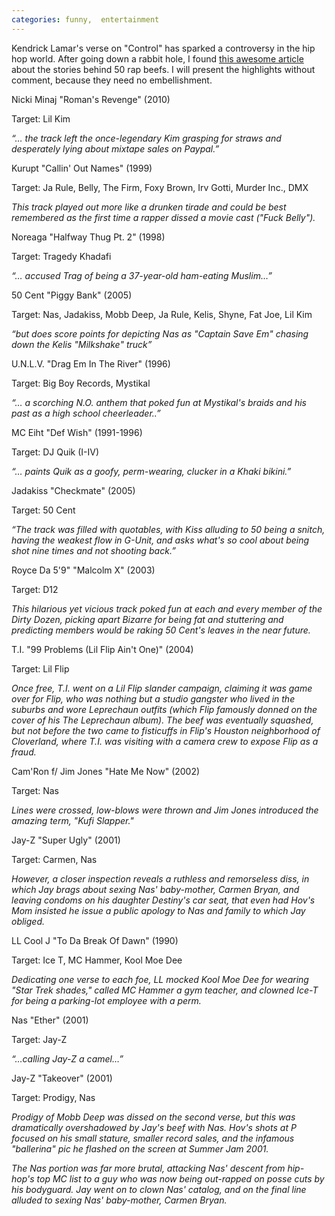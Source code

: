 ```yaml
---
categories: funny,  entertainment
---
```


<p>Kendrick Lamar's verse on "Control" has sparked a controversy in the hip hop world. After going down a rabbit hole, I found <a href="https://href.li/?http://www.complex.com/music/2011/06/the-50-best-hip-hop-diss-songs/" rel="noopener" target="_blank">this awesome article </a>about the stories behind 50 rap beefs. I will present the highlights without comment, because they need no embellishment.</p>

<p>Nicki Minaj "Roman's Revenge" (2010)</p>

<p>Target: Lil Kim</p>

<p><em>“… the track left the once-legendary Kim grasping for straws and desperately lying about mixtape sales on Paypal.”</em></p>

<p>Kurupt "Callin' Out Names" (1999)</p>

<p>Target: Ja Rule, Belly, The Firm, Foxy Brown, Irv Gotti, Murder Inc., DMX</p>

<p><em>This track played out more like a drunken tirade and could be best remembered as the first time a rapper dissed a movie cast ("Fuck Belly").</em></p>

<p>Noreaga "Halfway Thug Pt. 2" (1998)</p>

<p>Target: Tragedy Khadafi</p>

<p><em>“… accused Trag of being a 37-year-old ham-eating Muslim…”</em></p>

<p>50 Cent "Piggy Bank" (2005)</p>

<p>Target: Nas, Jadakiss, Mobb Deep, Ja Rule, Kelis, Shyne, Fat Joe, Lil Kim</p>

<p><em>“but does score points for depicting Nas as "Captain Save Em" chasing down the Kelis "Milkshake" truck”</em></p>

<p>U.N.L.V. "Drag Em In The River" (1996)</p>

<p>Target: Big Boy Records, Mystikal</p>

<p><em>“… a scorching N.O. anthem that poked fun at Mystikal's braids and his past as a high school cheerleader..”</em></p>

<p>MC Eiht "Def Wish" (1991-1996)</p>

<p>Target: DJ Quik (I-IV)</p>

<p><em>“… paints Quik as a goofy, perm-wearing, clucker in a Khaki bikini.”</em></p>

<p>Jadakiss "Checkmate" (2005)</p>

<p>Target: 50 Cent</p>

<p><em>“The track was filled with quotables, with Kiss alluding to 50 being a snitch, having the weakest flow in G-Unit, and asks what's so cool about being shot nine times and not shooting back.”</em></p>

<p>Royce Da 5'9" "Malcolm X" (2003)</p>

<p>Target: D12</p>

<p><em>This hilarious yet vicious track poked fun at each and every member of the Dirty Dozen, picking apart Bizarre for being fat and stuttering and predicting members would be raking 50 Cent's leaves in the near future.</em></p>

<p>T.I. "99 Problems (Lil Flip Ain't One)" (2004)</p>

<p>Target: Lil Flip</p>

<p><em>Once free, T.I. went on a Lil Flip slander campaign, claiming it was game over for Flip, who was nothing but a studio gangster who lived in the suburbs and wore Leprechaun outfits (which Flip famously donned on the cover of his The Leprechaun album). The beef was eventually squashed, but not before the two came to fisticuffs in Flip's Houston neighborhood of Cloverland, where T.I. was visiting with a camera crew to expose Flip as a fraud.</em></p>

<p>Cam'Ron f/ Jim Jones "Hate Me Now" (2002)</p>

<p>Target: Nas</p>

<p><em>Lines were crossed, low-blows were thrown and Jim Jones introduced the amazing term, "Kufi Slapper."</em></p>

<p>Jay-Z "Super Ugly" (2001)</p>

<p>Target: Carmen, Nas</p>

<p><em>However, a closer inspection reveals a ruthless and remorseless diss, in which Jay brags about sexing Nas' baby-mother, Carmen Bryan, and leaving condoms on his daughter Destiny's car seat, that even had Hov's Mom insisted he issue a public apology to Nas and family to which Jay obliged.</em></p>

<p>LL Cool J "To Da Break Of Dawn" (1990)</p>

<p>Target: Ice T, MC Hammer, Kool Moe Dee</p>

<p><em>Dedicating one verse to each foe, LL mocked Kool Moe Dee for wearing "Star Trek shades," called MC Hammer a gym teacher, and clowned Ice-T for being a parking-lot employee with a perm.</em></p>

<p>Nas "Ether" (2001)</p>

<p>Target: Jay-Z</p>

<p><em>“…calling Jay-Z a camel…”</em></p>

<p>Jay-Z "Takeover" (2001)</p>

<p>Target: Prodigy, Nas</p>

<p><em>Prodigy of Mobb Deep was dissed on the second verse, but this was dramatically overshadowed by Jay's beef with Nas. Hov's shots at P focused on his small stature, smaller record sales, and the infamous "ballerina" pic he flashed on the screen at Summer Jam 2001.</em></p>

<p><em>The Nas portion was far more brutal, attacking Nas' descent from hip-hop's top MC list to a guy who was now being out-rapped on posse cuts by his bodyguard. Jay went on to clown Nas' catalog, and on the final line alluded to sexing Nas' baby-mother, Carmen Bryan.</em></p>